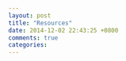```yaml
---
layout: post
title: "Resources"
date: 2014-12-02 22:43:25 +0800
comments: true
categories: 
---
```

